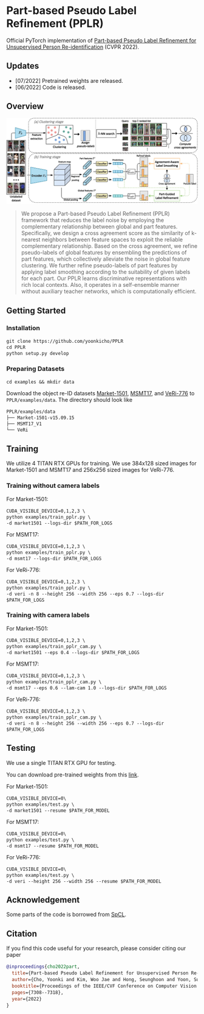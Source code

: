 # Part-based Pseudo Label Refinement (PPLR)
Official PyTorch implementation of [Part-based Pseudo Label Refinement for Unsupervised Person Re-identification](https://arxiv.org/abs/2203.14675) (CVPR 2022).

## Updates
- [07/2022] Pretrained weights are released.
- [06/2022] Code is released.

## Overview
![overview](figs/overview.jpg)
>We propose a Part-based Pseudo Label Refinement (PPLR) framework that reduces the label noise by employing the complementary relationship between global and part features.
Specifically, we design a cross agreement score as the similarity of k-nearest neighbors between feature spaces to exploit the reliable complementary relationship. 
Based on the cross agreement, we refine pseudo-labels of global features by ensembling the predictions of part features, which collectively alleviate the noise in global feature clustering. 
We further refine pseudo-labels of part features by applying label smoothing according to the suitability of given labels for each part.
Our PPLR learns discriminative representations with rich local contexts. Also, it operates in a self-ensemble manner without auxiliary teacher networks, which is computationally efficient.

## Getting Started
### Installation
```shell
git clone https://github.com/yoonkicho/PPLR
cd PPLR
python setup.py develop
```
### Preparing Datasets
```shell
cd examples && mkdir data
```
Download the object re-ID datasets [Market-1501](https://drive.google.com/file/d/0B8-rUzbwVRk0c054eEozWG9COHM/view), [MSMT17](https://arxiv.org/abs/1711.08565), and [VeRi-776](https://github.com/JDAI-CV/VeRidataset) to `PPLR/examples/data`.
The directory should look like
```
PPLR/examples/data
├── Market-1501-v15.09.15
├── MSMT17_V1
└── VeRi
```
## Training
We utilize 4 TITAN RTX GPUs for training.
We use 384x128 sized images for Market-1501 and MSMT17 and 256x256 sized images for VeRi-776.

### Training without camera labels
For Market-1501:
```
CUDA_VISIBLE_DEVICE=0,1,2,3 \
python examples/train_pplr.py \
-d market1501 --logs-dir $PATH_FOR_LOGS
```
For MSMT17:
```
CUDA_VISIBLE_DEVICE=0,1,2,3 \
python examples/train_pplr.py \
-d msmt17 --logs-dir $PATH_FOR_LOGS
```
For VeRi-776:
```
CUDA_VISIBLE_DEVICE=0,1,2,3 \
python examples/train_pplr.py \
-d veri -n 8 --height 256 --width 256 --eps 0.7 --logs-dir $PATH_FOR_LOGS
```

### Training with camera labels
For Market-1501:
```
CUDA_VISIBLE_DEVICE=0,1,2,3 \
python examples/train_pplr_cam.py \
-d market1501 --eps 0.4 --logs-dir $PATH_FOR_LOGS
```
For MSMT17:
```
CUDA_VISIBLE_DEVICE=0,1,2,3 \
python examples/train_pplr_cam.py \
-d msmt17 --eps 0.6 --lam-cam 1.0 --logs-dir $PATH_FOR_LOGS
```
For VeRi-776:
```
CUDA_VISIBLE_DEVICE=0,1,2,3 \
python examples/train_pplr_cam.py \
-d veri -n 8 --height 256 --width 256 --eps 0.7 --logs-dir $PATH_FOR_LOGS
```

## Testing 
We use a single TITAN RTX GPU for testing.

You can download pre-trained weights from this [link](https://drive.google.com/drive/folders/1m5wDOJG7qk62PjkoOpTspNmk0nhLc4Vi?usp=sharing).

For Market-1501:
```
CUDA_VISIBLE_DEVICE=0\
python examples/test.py \
-d market1501 --resume $PATH_FOR_MODEL
```
For MSMT17:
```
CUDA_VISIBLE_DEVICE=0\
python examples/test.py \
-d msmt17 --resume $PATH_FOR_MODEL
```
For VeRi-776:
```
CUDA_VISIBLE_DEVICE=0\
python examples/test.py \
-d veri --height 256 --width 256 --resume $PATH_FOR_MODEL
```

## Acknowledgement
Some parts of the code is borrowed from [SpCL](https://github.com/yxgeee/SpCL).

## Citation
If you find this code useful for your research, please consider citing our paper

````BibTex
@inproceedings{cho2022part,
  title={Part-based Pseudo Label Refinement for Unsupervised Person Re-identification},
  author={Cho, Yoonki and Kim, Woo Jae and Hong, Seunghoon and Yoon, Sung-Eui},
  booktitle={Proceedings of the IEEE/CVF Conference on Computer Vision and Pattern Recognition},
  pages={7308--7318},
  year={2022}
}
````
